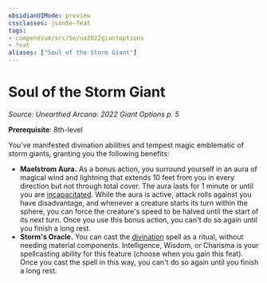 ```yaml
---
obsidianUIMode: preview
cssclasses: json5e-feat
tags:
- compendium/src/5e/ua2022giantoptions
- feat
aliases: ["Soul of the Storm Giant"]
---
```

# Soul of the Storm Giant
*Source: Unearthed Arcana: 2022 Giant Options p. 5*  

**Prerequisite**: 8th-level

You've manifested divination abilities and tempest magic emblematic of storm giants, granting you the following benefits:

- **Maelstrom Aura.** As a bonus action, you surround yourself in an aura of magical wind and lightning that extends 10 feet from you in every direction but not through total cover. The aura lasts for 1 minute or until you are [incapacitated](/Systems/5e/rules/conditions.md#incapacitated). While the aura is active, attack rolls against you have disadvantage, and whenever a creature starts its turn within the sphere, you can force the creature's speed to be halved until the start of its next turn. Once you use this bonus action, you can't do so again until you finish a long rest.  
- **Storm's Oracle.** You can cast the [divination](/Systems/5e/spells/divination.md) spell as a ritual, without needing material components. Intelligence, Wisdom, or Charisma is your spellcasting ability for this feature (choose when you gain this feat). Once you cast the spell in this way, you can't do so again until you finish a long rest.